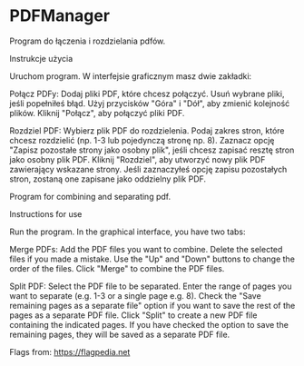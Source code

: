 # PDFManager
Program do łączenia i rozdzielania pdfów.

Instrukcje użycia

Uruchom program.
W interfejsie graficznym masz dwie zakładki:

Połącz PDFy:
Dodaj pliki PDF, które chcesz połączyć.
Usuń wybrane pliki, jeśli popełniłeś błąd.
Użyj przycisków "Góra" i "Dół", aby zmienić kolejność plików.
Kliknij "Połącz", aby połączyć pliki PDF.

Rozdziel PDF:
Wybierz plik PDF do rozdzielenia.
Podaj zakres stron, które chcesz rozdzielić (np. 1-3 lub pojedynczą stronę np. 8).
Zaznacz opcję "Zapisz pozostałe strony jako osobny plik", jeśli chcesz zapisać resztę stron jako osobny plik PDF.
Kliknij "Rozdziel", aby utworzyć nowy plik PDF zawierający wskazane strony. Jeśli zaznaczyłeś opcję zapisu pozostałych stron, zostaną one zapisane jako oddzielny plik PDF.

Program for combining and separating pdf.

Instructions for use

Run the program.
In the graphical interface, you have two tabs:

Merge PDFs:
Add the PDF files you want to combine.
Delete the selected files if you made a mistake.
Use the "Up" and "Down" buttons to change the order of the files.
Click "Merge" to combine the PDF files.

Split PDF:
Select the PDF file to be separated.
Enter the range of pages you want to separate (e.g. 1-3 or a single page e.g. 8).
Check the "Save remaining pages as a separate file" option if you want to save the rest of the pages as a separate PDF file.
Click "Split" to create a new PDF file containing the indicated pages. If you have checked the option to save the remaining pages, they will be saved as a separate PDF file.

Flags from: https://flagpedia.net
